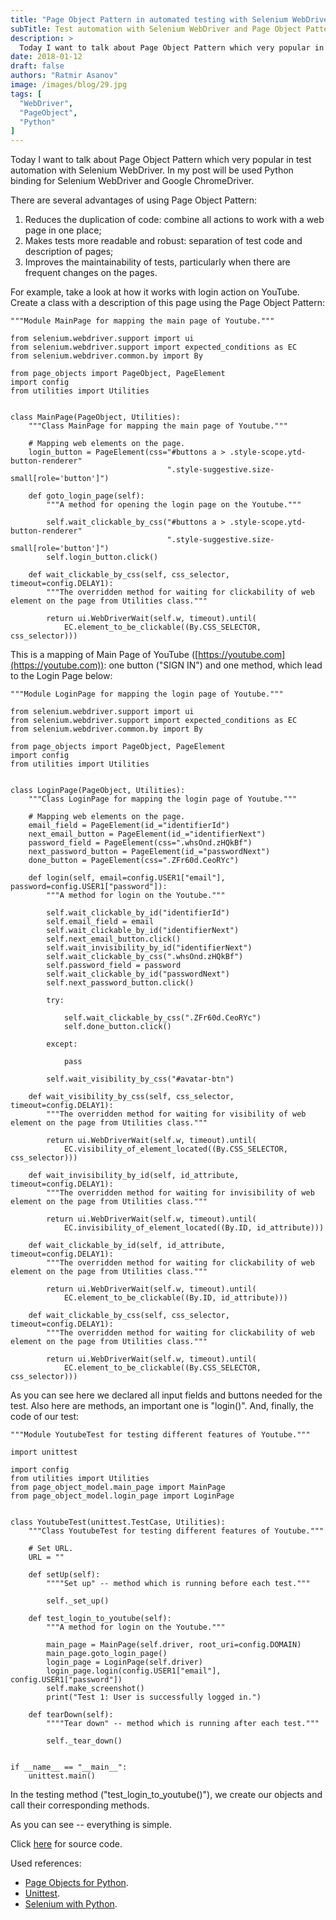 ```yaml
---
title: "Page Object Pattern in automated testing with Selenium WebDriver"
subTitle: Test automation with Selenium WebDriver and Page Object Pattern.
description: >
  Today I want to talk about Page Object Pattern which very popular in test automation with Selenium WebDriver. In my post will be used Python binding for Selenium WebDriver and Google Chrome Driver.
date: 2018-01-12
draft: false
authors: "Ratmir Asanov"
image: /images/blog/29.jpg
tags: [
  "WebDriver",
  "PageObject",
  "Python"
]
---
```


Today I want to talk about Page Object Pattern which very popular in test automation with Selenium WebDriver. In my post will be used Python binding for Selenium WebDriver and Google ChromeDriver.

There are several advantages of using Page Object Pattern:

1. Reduces the duplication of code: combine all actions to work with a web page in one place;
2. Makes tests more readable and robust: separation of test code and description of pages;
3. Improves the maintainability of tests, particularly when there are frequent changes on the pages.

For example, take a look at how it works with login action on YouTube. Create a class with a description of this page using the Page Object Pattern:

```
"""Module MainPage for mapping the main page of Youtube."""

from selenium.webdriver.support import ui
from selenium.webdriver.support import expected_conditions as EC
from selenium.webdriver.common.by import By

from page_objects import PageObject, PageElement
import config
from utilities import Utilities


class MainPage(PageObject, Utilities):
    """Class MainPage for mapping the main page of Youtube."""

    # Mapping web elements on the page.
    login_button = PageElement(css="#buttons a > .style-scope.ytd-button-renderer"
                                   ".style-suggestive.size-small[role='button']")

    def goto_login_page(self):
        """A method for opening the login page on the Youtube."""

        self.wait_clickable_by_css("#buttons a > .style-scope.ytd-button-renderer"
                                   ".style-suggestive.size-small[role='button']")
        self.login_button.click()

    def wait_clickable_by_css(self, css_selector, timeout=config.DELAY1):
        """The overridden method for waiting for clickability of web element on the page from Utilities class."""

        return ui.WebDriverWait(self.w, timeout).until(
            EC.element_to_be_clickable((By.CSS_SELECTOR, css_selector)))
```

This is a mapping of Main Page of YouTube ([https://youtube.com](https://youtube.com)): one button ("SIGN IN") and one method, which lead to the Login Page below:

```
"""Module LoginPage for mapping the login page of Youtube."""

from selenium.webdriver.support import ui
from selenium.webdriver.support import expected_conditions as EC
from selenium.webdriver.common.by import By

from page_objects import PageObject, PageElement
import config
from utilities import Utilities


class LoginPage(PageObject, Utilities):
    """Class LoginPage for mapping the login page of Youtube."""

    # Mapping web elements on the page.
    email_field = PageElement(id_="identifierId")
    next_email_button = PageElement(id_="identifierNext")
    password_field = PageElement(css=".whsOnd.zHQkBf")
    next_password_button = PageElement(id_="passwordNext")
    done_button = PageElement(css=".ZFr60d.CeoRYc")

    def login(self, email=config.USER1["email"], password=config.USER1["password"]):
        """A method for login on the Youtube."""

        self.wait_clickable_by_id("identifierId")
        self.email_field = email
        self.wait_clickable_by_id("identifierNext")
        self.next_email_button.click()
        self.wait_invisibility_by_id("identifierNext")
        self.wait_clickable_by_css(".whsOnd.zHQkBf")
        self.password_field = password
        self.wait_clickable_by_id("passwordNext")
        self.next_password_button.click()

        try:

            self.wait_clickable_by_css(".ZFr60d.CeoRYc")
            self.done_button.click()

        except:

            pass

        self.wait_visibility_by_css("#avatar-btn")

    def wait_visibility_by_css(self, css_selector, timeout=config.DELAY1):
        """The overridden method for waiting for visibility of web element on the page from Utilities class."""

        return ui.WebDriverWait(self.w, timeout).until(
            EC.visibility_of_element_located((By.CSS_SELECTOR, css_selector)))

    def wait_invisibility_by_id(self, id_attribute, timeout=config.DELAY1):
        """The overridden method for waiting for invisibility of web element on the page from Utilities class."""

        return ui.WebDriverWait(self.w, timeout).until(
            EC.invisibility_of_element_located((By.ID, id_attribute)))

    def wait_clickable_by_id(self, id_attribute, timeout=config.DELAY1):
        """The overridden method for waiting for clickability of web element on the page from Utilities class."""

        return ui.WebDriverWait(self.w, timeout).until(
            EC.element_to_be_clickable((By.ID, id_attribute)))

    def wait_clickable_by_css(self, css_selector, timeout=config.DELAY1):
        """The overridden method for waiting for clickability of web element on the page from Utilities class."""

        return ui.WebDriverWait(self.w, timeout).until(
            EC.element_to_be_clickable((By.CSS_SELECTOR, css_selector)))
```

As you can see here we declared all input fields and buttons needed for the test. Also here are methods, an important one is "login()". And, finally, the code of our test:

```
"""Module YoutubeTest for testing different features of Youtube."""

import unittest

import config
from utilities import Utilities
from page_object_model.main_page import MainPage
from page_object_model.login_page import LoginPage


class YoutubeTest(unittest.TestCase, Utilities):
    """Class YoutubeTest for testing different features of Youtube."""

    # Set URL.
    URL = ""

    def setUp(self):
        """"Set up" -- method which is running before each test."""

        self._set_up()

    def test_login_to_youtube(self):
        """A method for login on the Youtube."""

        main_page = MainPage(self.driver, root_uri=config.DOMAIN)
        main_page.goto_login_page()
        login_page = LoginPage(self.driver)
        login_page.login(config.USER1["email"], config.USER1["password"])
        self.make_screenshot()
        print("Test 1: User is successfully logged in.")

    def tearDown(self):
        """"Tear down" -- method which is running after each test."""

        self._tear_down()


if __name__ == "__main__":
    unittest.main()
```

In the testing method ("test_login_to_youtube()"), we create our objects and call their corresponding methods.

As you can see -- everything is simple.

Click [here](https://github.com/ratmirasanov/demo_test_automation_project) for source code.

Used references:

- [Page Objects for Python](https://page-objects.readthedocs.io/en/latest/).
- [Unittest](https://docs.python.org/3/library/unittest.html).
- [Selenium with Python](https://selenium-python.readthedocs.io/).
